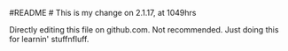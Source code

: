 #README #
This is my change on 2.1.17, at 1049hrs

Directly editing this file on github.com. Not recommended. Just doing this for learnin' stuffnfluff.
